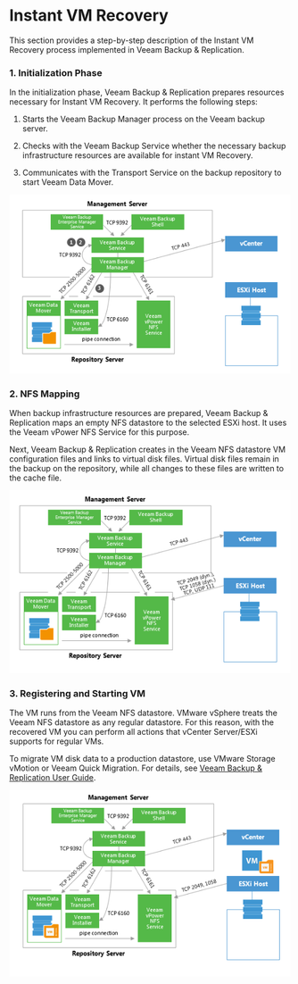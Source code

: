 # Instant VM Recovery

This section provides a step-by-step description of the Instant VM
Recovery process implemented in Veeam Backup & Replication.

### 1. Initialization Phase 

In the initialization phase, Veeam Backup & Replication prepares
resources necessary for Instant VM Recovery. It performs the following
steps:

1.  Starts the Veeam Backup Manager process on the Veeam backup server.

2.  Checks with the Veeam Backup Service whether the necessary backup
    infrastructure resources are available for instant VM Recovery.

3.  Communicates with the Transport Service on the backup repository to
    start Veeam Data Mover.

![](../media/image64.png)

### 2. NFS Mapping

When backup infrastructure resources are prepared, Veeam Backup &
Replication maps an empty NFS datastore to the selected ESXi host. It
uses the Veeam vPower NFS Service for this purpose.

Next, Veeam Backup & Replication creates in the Veeam NFS datastore VM
configuration files and links to virtual disk files. Virtual disk files
remain in the backup on the repository, while all changes to these files
are written to the cache file.

![](../media/image65.png)

### 3. Registering and Starting VM 

The VM runs from the Veeam NFS datastore. VMware vSphere treats the
Veeam NFS datastore as any regular datastore. For this reason, with the
recovered VM you can perform all actions that vCenter Server/ESXi
supports for regular VMs.

To migrate VM disk data to a production datastore, use VMware Storage
vMotion or Veeam Quick Migration. For details, see [Veeam Backup &
Replication User
Guide](http://helpcenter.veeam.com/backup/80/vsphere/index.html?migration_job.html).

![](../media/image66.png)